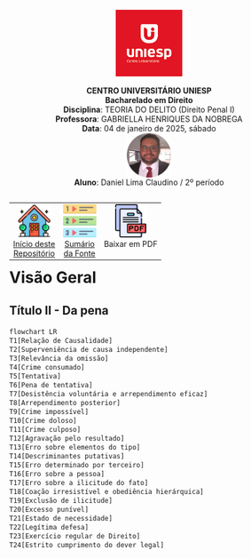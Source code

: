 
<div align="center">

<p align="center"><img height="120" src="../../../figuras/LOGO_UNIESP.png"> </p>

<p align="center"><b>CENTRO UNIVERSITÁRIO UNIESP</b><br>
<b>Bacharelado em Direito</b><br>
<b>Disciplina</b>: TEORIA DO DELITO (Direito Penal I)<br>
<b>Professora</b>: GABRIELLA HENRIQUES DA NOBREGA<br>
<b>Data</b>: 04 de janeiro de 2025, sábado<br>
<img align="center" src="../../../figuras/FOTO_PERFIL_DANIEL_CLAUDINO_2023.png" width="80"><br>
<b>Aluno</b>: Daniel Lima Claudino / 2º período<br>
 </p>
</div>

<table align="right" border="0">
  <tr>
    <td align="center" valign="top">
      <a href="../../../README.md">
        <img src="https://github.com/dnlclaudino/imagens/blob/master/icones/icone-casa2.png?raw=true" heigh="60" width="60"><br>Início deste <br>Repositório
      </a>
    </td>
    <td align="center" valign="top">
      <a href="../README.md">
        <img src="https://github.com/dnlclaudino/imagens/blob/master/icones/icone-sumario.png?raw=true" heigh="60" width="60"><br>Sumário<br>da Fonte
      </a>
    </td>
    <td align="center" valign="top">
        <img src="https://github.com/dnlclaudino/imagens/blob/master/icones-aplicativos/pdf/pdf.png?raw=true" heigh="60" width="60"><br>Baixar em PDF
    </td>
  </tr>
</table><br><br><br><br><br>

<h1>Visão Geral</h1>

## Título II - Da pena

```mermaid
flowchart LR
T1[Relação de Causalidade]
T2[Superveniência de causa independente]
T3[Relevância da omissão]
T4[Crime consumado]
T5[Tentativa]
T6[Pena de tentativa]
T7[Desistência voluntária e arrependimento eficaz]
T8[Arrependimento posterior]
T9[Crime impossível]
T10[Crime doloso]
T11[Crime culposo]
T12[Agravação pelo resultado]
T13[Erro sobre elementos do tipo]
T14[Descriminantes putativas]
T15[Erro determinado por terceiro]  
T16[Erro sobre a pessoa]
T17[Erro sobre a ilicitude do fato]
T18[Coação irresistível e obediência hierárquica]
T19[Exclusão de ilicitude]
T20[Excesso punível]
T21[Estado de necessidade]
T22[Legítima defesa]
T23[Exercício regular de Direito]
T24[Estrito cumprimento do dever legal]

```
